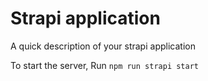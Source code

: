 # Strapi application

A quick description of your strapi application

To start the server, Run `npm run strapi start`
